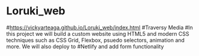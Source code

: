 # Loruki_web
#https://vickyarteaga.github.io/Loruki_web/index.html
#Traversy Media
#In this project we will build a custom website using HTML5 and modern CSS techniques such as CSS Grid, Flexbox, psuedo selectors, animation and more. We will also deploy to #Netlify and add form functionality
